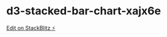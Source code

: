 # d3-stacked-bar-chart-xajx6e

[Edit on StackBlitz ⚡️](https://stackblitz.com/edit/d3-stacked-bar-chart-xajx6e)